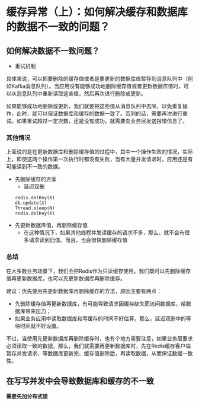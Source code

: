 # 缓存异常（上）：如何解决缓存和数据库的数据不一致的问题？

## 如何解决数据不一致问题？
* 重试机制

具体来说，可以把要删除的缓存值或者是要更新的数据库值暂存到消息队列中（例如Kafka消息队列）。当应用没有能够成功地删除缓存值或者更新数据库值时，可以从消息队列中重新读取这些值，然后再次进行删除或更新。

如果能够成功地删除或更新，我们就要把这些值从消息队列中去除，以免重复操作，此时，就可以保证数据库和缓存的数据一致了。否则的话，需要再次进行重试。如果重试超过一定次数，还是没有成功，就需要向业务层发送报错信息了。

### **其他情况**

上面说的是在更新数据库和删除缓存值的过程中，其中一个操作失败的情况，实际上，即使这两个操作第一次执行时都没有失败，当有大量并发请求时，应用还是有可能读到不一致的数据。

* 先删除缓存的方案
    - 延迟双删
    ```
    redis.delKey(X)
    db.update(X)
    Thread.sleep(N)
    redis.delKey(X)
    ```
* 先更新数据库值，再删除缓存值
    - 在这种情况下，如果其他线程并发读缓存的请求不多，那么，就不会有很多请求读到旧值。而且，也会很快删除缓存值

### 总结
在大多数业务场景下，我们会把Redis作为只读缓存使用。我们既可以先删除缓存值再更新数据库，也可以先更新数据库再删除缓存。

建议：优先使用先更新数据库再删除缓存的方法，原因主要有两点：
* 先删除缓存值再更新数据库，有可能导致请求因缓存缺失而访问数据库，给数据库带来压力；
* 如果业务应用中读取数据库和写缓存的时间不好估算，那么，延迟双删中的等待时间就不好设置。

不过，当使用先更新数据库再删除缓存时，也有个地方需要注意，如果业务层要求必须读取一致的数据，那么，我们就需要再更新数据库时，先在Redis缓存客户端暂存并发请求，等数据库更新完、缓存值删除后，再读取数据，从而保证数据一致性。



## 在写写并发中会导致数据库和缓存的不一致

**需要先加分布式锁**

